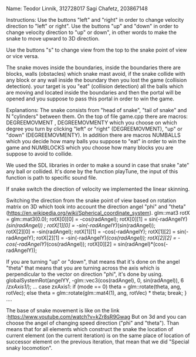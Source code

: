 Name: Teodor Linnik, 312728017
      Sagi Chafetz, 203867148
	  
Instructions:
Use the buttons "left" and "right" in order to change velocity direction to "left" or right".
Use the buttons "up" and "down" in order to change velocity direction to "up" or down", in other words
to make the snake to move upward to 3D direction.

Use the buttons "s"  to change view from the top to the snake point of view or vice versa.



The snake moves inside the boundaries, inside the boundaries there are blocks, walls (obstacles) which snake mast avoid,
if the snake collide with any block or any wall inside the boundary then you lost the game (collision detection). your target 
is you "eat" (collision detection) all the balls which are moving and located inside the boundaries 
and then the portal will be opened and you suppose to pass this portal in order to win the game.
	  
	  
	  
Explanations:
The snake consists from "head of snake", "tail of snake" and N "cylinders" between them.
On the top of file game.cpp there are macros: DEGREEMOVMENT , DEGREEMOVMENTY which you choose on which degree you turn by clicking 
"left" or "right" (DEGREEMOVMENT), "up" or "down" (DEGREEMOVMENTY).
In addition there are macros NUMBALLS which you decide how many balls you suppose to "eat" in order to
win the game and NUMBLOCKS which you choose how many blocks you are suppose to avoid to collide.

We used the SDL libraries in order to make a sound in case that snake "ate" any ball or collided.
It's done by the function playTune, the input of this function is path to specific sound file.

If snake switch the direction of velocity we implemented the linear skinning.

Switching the direction from the snake point of view based on rotation matrix on 3D which took into account
the direction angel "phi" and "theta" (https://en.wikipedia.org/wiki/Spherical_coordinate_system).
glm::mat3 rotX = glm::mat3(0.0);
rotX[0][0] = -cos(radAngel);
rotX[0][1] = sin(-radAngelY)*(sin(radAngel)) ;
rotX[1][0] = -sin(-radAngelY)*(sin(radAngel));  
rotX[2][0] = -sin(radAngel);
rotX[1][1] = -cos(-radAngelY);
rotX[1][2] = sin(-radAngelY);
rotX[2][1] = -sin(-radAngelY)*(cos(radAngel));
rotX[2][2] = -cos(-radAngelY)*(cos(radAngel));
rotX[0][2] = sin(radAngel)*(cos(-radAngelY));


If you are turning "up" or "down", that means that it's done on the angel "theta" that means that you are turning across 
the axis which is perpendicular to the vector on direction "phi", it's done by using.
globalSystemRot(angelYY, -glm::vec3(cos(radAngel), 0, sin(radAngel)), 6 /*zxAxis1*/);
...
case zxAxis1:
		if (mode == 0)
			theta = glm::rotate(theta, ang, rotVec);
		else
			theta = glm::rotate(glm::mat4(1), ang, rotVec) * theta;
		break;
	}
....



The base of snake movement is like on the link :https://www.youtube.com/watch?v=kZr8sR9Gwag
But on 3d and you can choose the angel of changing speed direction ("phi" and "theta").
Than means that for all elements which construct the snake the location of current element (on the current iteration)
is on the same place of location of successor element on the previous iteration, that mean that we did 
"Special snaky locomotion".
